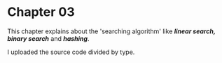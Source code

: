 # Chapter 03
This chapter explains about the 'searching algorithm' like **_linear search, binary search_** and **_hashing_**.

I uploaded the source code divided by type.
